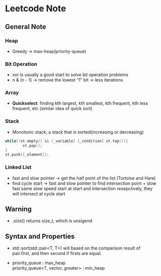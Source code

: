 # Leetcode Note

## General Note

### Heap
- Greedy → max-heap(priority-queue)


### Bit Operation
- xor is usually a good start to solve bit operation problems
- n & (n - 1) → remove the lowest “1” bit → less iterations


### Array
- **Quickselect**: finding kth largest, kth smallest, kth frequent, kth less frequent, etc (similar idea of quick sort)


### Stack
- Monotonic stack, a stack that is sorted(increasing or decreasing)

```cpp
while(!st.empty() && [_variable] [_condition] st.top()){
		st.pop();
}
st.push([_element]);
```


### Linked List
- fast and slow pointer → get the half point of the list (Tortoise and Hare)
- find cycle start → fast and slow pointer to find intersection point + slow fast same slow speed start at start and intersection resepctively, they will intersect at cycle start


## **Warning**
- .size() returns size_t, which is unsigend

## **Syntax and Properties**

- std::sort(std::pair<T, T>) will based on the comparison result of pair.first, and then second if firsts are equal.

- priority_queue<T> : max_heap <br> priority_queue<T, vector<T>, greater<T>> : min_heap
